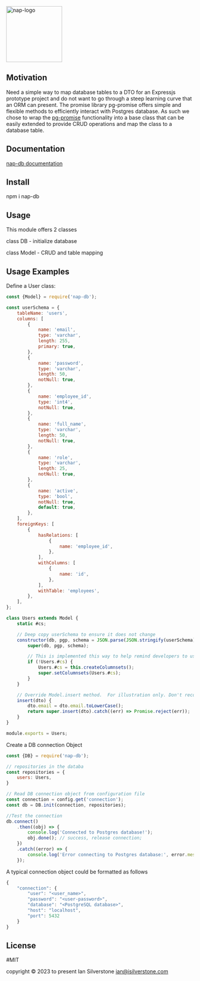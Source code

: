 <div style="display: flex; justify-content: left;">
<img width="150" alt="nap-logo" src="https://github.com/silverstone-i/nap-db/assets/131495749/e81bf045-1102-4033-b7d9-22d966653e8d">
</div>


## Motivation

Need a simple way to map database tables to a DTO for an Expressjs prototype project and do not want to go through a steep learning curve that an ORM can present. The promise library pg-promise offers simple and flexible methods to efficiently interact with Postgres database.  As such we chose to wrap the [pg-promise](https://vitaly-t.github.io/pg-promise/) functionality into a base class that can be easily extended to provide CRUD operations and map the class to a database table.

## Documentation

[nap-db documentation](https://silverstone-i.github.io/nap-db/)

## Install

npm i nap-db

## Usage

This module offers 2 classes

class DB - initialize database

class Model - CRUD and table mapping

## Usage Examples

Define a User class:

```javascript
const {Model} = require('nap-db');

const userSchema = {
    tableName: 'users',
    columns: [
        {
            name: 'email',
            type: 'varchar',
            length: 255,
            primary: true,
        },
        {
            name: 'password',
            type: 'varchar',
            length: 50,
            notNull: true,
        },
        {
            name: 'employee_id',
            type: 'int4',
            notNull: true,
        },
        {
            name: 'full_name',
            type: 'varchar',
            length: 50,
            notNull: true,
        },
        {
            name: 'role',
            type: 'varchar',
            length: 25,
            notNull: true,
        },
        {
            name: 'active',
            type: 'bool',
            notNull: true,
            default: true,
        },
    ],
    foreignKeys: [
        {
            hasRelations: [
                {
                    name: 'employee_id',
                },
            ],
            withColumns: [
                {
                    name: 'id',
                },
            ],
            withTable: 'employees',
        },
    ],
};

class Users extends Model {
    static #cs;

    // Deep copy userSchema to ensure it does not change
    constructor(db, pgp, schema = JSON.parse(JSON.stringify(userSchema))) {
        super(db, pgp, schema);

        // This is implemented this way to help remind developers to use a static variable
        if (!Users.#cs) {
            Users.#cs = this.createColumnsets();
            super.setColumnsets(Users.#cs);
        }
    }

    // Override Model.insert method.  For illustration only. Don't recommend doing validation here!!
    insert(dto) {
        dto.email = dto.email.toLowerCase();
        return super.insert(dto).catch((err) => Promise.reject(err));
    }
}

module.exports = Users;
```

Create a DB connection Object

```javascript
const {DB} = require('nap-db');

// repositories in the databa
const repositories = {
    users: Users,
}

// Read DB connection object from configuration file
const connection = config.get('connection');
const db = DB.init(connection, repositories);

//Test the connection
db.connect()
    .then((obj) => {
        console.log('Connected to Postgres database!');
        obj.done(); // success, release connection;
    })
    .catch((error) => {
        console.log('Error connecting to Postgres database:', error.message);
    });
```
A typical connection object could be formatted as follows

```javascript
{
    "connection": {
        "user": "<user_name>",
        "password": "<user-password>",
        "database": "<PostgreSQL database>",
        "host": "localhost",
        "port": 5432
    }
}
```

## License

#MIT

copyright © 2023 to present Ian Silverstone ian@isilverstone.com
